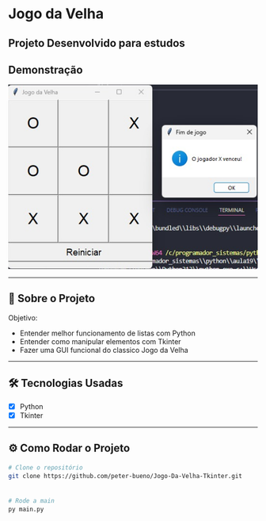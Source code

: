 # Jogo da Velha

Projeto Desenvolvido para estudos
---

##  Demonstração

![print do projeto](img/jvelha.jpg)

---

## 🧠 Sobre o Projeto

Objetivo:

- Entender melhor funcionamento de listas com Python
- Entender como manipular elementos com Tkinter
- Fazer uma GUI funcional do classico Jogo da Velha

---

## 🛠️ Tecnologias Usadas

- [x] Python 
- [x] Tkinter

---

## ⚙️ Como Rodar o Projeto

```bash
# Clone o repositório
git clone https://github.com/peter-bueno/Jogo-Da-Velha-Tkinter.git


# Rode a main
py main.py
